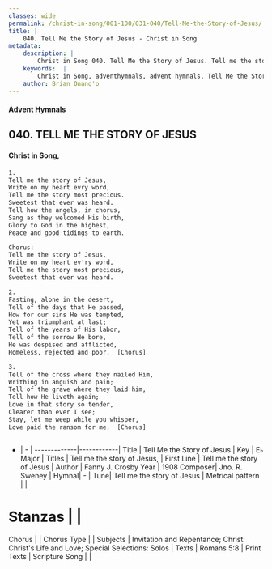 ```yaml
---
classes: wide
permalink: /christ-in-song/001-100/031-040/Tell-Me-the-Story-of-Jesus/
title: |
    040. Tell Me the Story of Jesus - Christ in Song
metadata:
    description: |
        Christ in Song 040. Tell Me the Story of Jesus. Tell me the story of Jesus, Write on my heart evry word, Tell me the story most precious. Sweetest that ever was heard. Tell how the angels, in chorus, Sang as they welcomed His birth, Glory to God in the highest, Peace and good tidings to earth. Chorus: Tell me the story of Jesus, Write on my heart ev'ry word, Tell me the story most precious, Sweetest that ever was heard.
    keywords:  |
        Christ in Song, adventhymnals, advent hymnals, Tell Me the Story of Jesus, Tell me the story of Jesus. Tell me the story of Jesus,
    author: Brian Onang'o
---
```


#### Advent Hymnals
## 040. TELL ME THE STORY OF JESUS
####  Christ in Song,

```txt
1.
Tell me the story of Jesus,
Write on my heart evry word,
Tell me the story most precious.
Sweetest that ever was heard.
Tell how the angels, in chorus,
Sang as they welcomed His birth,
Glory to God in the highest,
Peace and good tidings to earth.

Chorus:
Tell me the story of Jesus,
Write on my heart ev'ry word,
Tell me the story most precious,
Sweetest that ever was heard.

2.
Fasting, alone in the desert,
Tell of the days that He passed,
How for our sins He was tempted,
Yet was triumphant at last;
Tell of the years of His labor,
Tell of the sorrow He bore,
He was despised and afflicted,
Homeless, rejected and poor.  [Chorus]

3.
Tell of the cross where they nailed Him,
Writhing in anguish and pain;
Tell of the grave where they laid him,
Tell how He liveth again;
Love in that story so tender,
Clearer than ever I see;
Stay, let me weep while you whisper,
Love paid the ransom for me.  [Chorus]



```

- |   -  |
-------------|------------|
Title | Tell Me the Story of Jesus |
Key | E♭ Major |
Titles | Tell me the story of Jesus, |
First Line | Tell me the story of Jesus |
Author | Fanny J. Crosby
Year | 1908
Composer| Jno. R. Sweney |
Hymnal|  - |
Tune| Tell me the story of Jesus |
Metrical pattern | |
# Stanzas |  |
Chorus |  |
Chorus Type |  |
Subjects | Invitation and Repentance; Christ: Christ's Life and Love; Special Selections: Solos |
Texts | Romans 5:8 |
Print Texts | 
Scripture Song |  |
    
